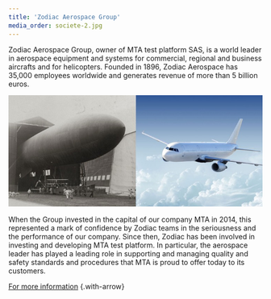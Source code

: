 ```yaml
---
title: 'Zodiac Aerospace Group'
media_order: societe-2.jpg
---
```


Zodiac Aerospace Group, owner of MTA test platform SAS, is a world leader in aerospace equipment and systems for commercial, regional and business aircrafts and for helicopters. Founded in 1896, Zodiac Aerospace has 35,000 employees worldwide and generates revenue of more than 5 billion euros.

![](societe-2.jpg?classes=caption "&nbsp;")


When the Group invested in the capital of our company MTA in 2014, this represented a mark of confidence by Zodiac teams in the seriousness and the performance of our company. Since then, Zodiac has been involved in investing and developing MTA test platform. In particular, the aerospace leader has played a leading role in supporting and managing quality and safety standards and procedures that MTA is proud to offer today to its customers.

[For more information](https://www.zodiacaerospace.com/en/corporate/presentation) {.with-arrow}
